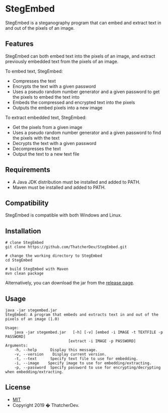 # StegEmbed
StegEmbed is a steganography program that can embed and extract text in and out of the pixels of an image.

## Features
StegEmbed can both embed text into the pixels of an image, and extract previously embedded text from the pixels of an image.

To embed text, StegEmbed:
- Compresses the text
- Encrypts the text with a given password
- Uses a pseudo random number generator and a given password to get the pixels to embed the text into
- Embeds the compressed and encrypted text into the pixels
- Outputs the embed pixels into a new image

To extract embedded text, StegEmbed:
- Get the pixels from a given image
- Uses a pseudo random number generator and a given password to find the pixels with the text
- Decrypts the text with a given password
- Decompresses the text
- Output the text to a new text file

## Requirements
- A Java JDK distribution must be installed and added to PATH.
- Maven must be installed and added to PATH.

## Compatibility
StegEmbed is compatible with both Windows and Linux.

## Installation
```
# clone StegEmbed
git clone https://github.com/ThatcherDev/StegEmbed.git

# change the working directory to StegEmbed
cd StegEmbed

# build StegEmbed with Maven
mvn clean package
```

Alternatively, you can download the jar from the [release page](https://github.com/ThatcherDev/StegEmbed/releases).

## Usage
```
java -jar stegembed.jar
StegEmbed: A program that embeds and extracts text in and out of the pixels of an image (1.0)

Usage:
	java -jar stegembed.jar   [-h] [-v] [embed -i IMAGE -t TEXTFILE -p PASSWORD]
				  			[extract -i IMAGE -p PASSWORD]
Arguments:
	-h, --help		Display this message.
	-v, --version	 Display current version.
	-t, --text		Specify text file to use for embedding.
	-i, --image	   Specify image to use for embedding/extracting.
	-p, --password	Specify password to use for encrypting/decrypting when embedding/extracting.

```

## License
- [MIT](https://choosealicense.com/licenses/mit/)
- Copyright 2019 � ThatcherDev.
